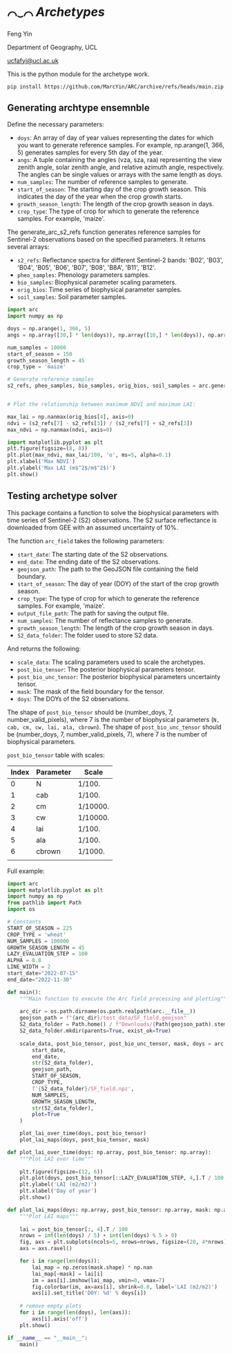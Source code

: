 # $⌒_⌣⌒$ *Archetypes*

Feng Yin

Department of Geography, UCL

ucfafyi@ucl.ac.uk


This is the python module for the archetype work.

```
pip install https://github.com/MarcYin/ARC/archive/refs/heads/main.zip
```


## Generating archtype ensemnble

Define the necessary parameters:

- `doys`: An array of day of year values representing the dates for which you want to generate reference samples. For example, np.arange(1, 366, 5) generates samples for every 5th day of the year.
- `angs`: A tuple containing the angles (vza, sza, raa) representing the view zenith angle, solar zenith angle, and relative azimuth angle, respectively. The angles can be single values or arrays with the same length as doys.
- `num_samples`: The number of reference samples to generate.
- `start_of_season`: The starting day of the crop growth season. This indicates the day of the year when the crop growth starts.
- `growth_season_length`: The length of the crop growth season in days.
- `crop_type`: The type of crop for which to generate the reference samples. For example, 'maize'.


The generate_arc_s2_refs function generates reference samples for Sentinel-2 observations based on the specified parameters. It returns several arrays:

- `s2_refs`: Reflectance spectra for different Sentinel-2 bands: 'B02', 'B03', 'B04', 'B05', 'B06', 'B07', 'B08', 'B8A', 'B11', 'B12'.
- `pheo_samples`: Phenology parameters samples.
- `bio_samples`: Biophysical parameter scaling parameters.
- `orig_bios`: Time series of biophysical parameter samples.
- `soil_samples`: Soil parameter samples.


```python
import arc
import numpy as np

doys = np.arange(1, 366, 5)
angs = np.array([30,] * len(doys)), np.array([10,] * len(doys)), np.array([120,] * len(doys)) 

num_samples = 10000
start_of_season = 150
growth_season_length = 45
crop_type = 'maize'

# Generate reference samples
s2_refs, pheo_samples, bio_samples, orig_bios, soil_samples = arc.generate_arc_refs(doys, start_of_season, growth_season_length, num_samples, angs, crop_type)


# Plot the relationship between maximum NDVI and maximum LAI:

max_lai = np.nanmax(orig_bios[4], axis=0)
ndvi = (s2_refs[7] - s2_refs[3]) / (s2_refs[7] + s2_refs[3])
max_ndvi = np.nanmax(ndvi, axis=0)

import matplotlib.pyplot as plt
plt.figure(figsize=(8, 8))
plt.plot(max_ndvi, max_lai/100, 'o', ms=5, alpha=0.1)
plt.xlabel('Max NDVI')
plt.ylabel('Max LAI (m$^2$/m$^2$)')
plt.show()
```

## Testing archetype solver 

This package contains a function to solve the biophysical parameters with time series of Sentinel-2 (S2) observations. The S2 surface reflectance is downloaded from GEE with an assumed uncertainty of 10%. 

The function `arc_field` takes the following parameters:

- `start_date`: The starting date of the S2 observations.
- `end_date`: The ending date of the S2 observations.
- `geojson_path`: The path to the GeoJSON file containing the field boundary.
- `start_of_season`: The day of year (DOY) of the start of the crop growth season.
- `crop_type`: The type of crop for which to generate the reference samples. For example, 'maize'.
- `output_file_path`: The path for saving the output file.
- `num_samples`: The number of reflectance samples to generate.
- `growth_season_length`: The length of the crop growth season in days.
- `S2_data_folder`: The folder used to store S2 data.

And returns the following:
- `scale_data`: The scaling parameters used to scale the archetypes.
- `post_bio_tensor`: The posterior biophysical parameters tensor.
- `post_bio_unc_tensor`: The posterior biophysical parameters uncertainty tensor.
- `mask`: The mask of the field boundary for the tensor.
- `doys`: The DOYs of the S2 observations.

The shape of `post_bio_tensor` should be (number_doys, 7, number_valid_pixels), where 7 is the number of biophysical parameters (`N, cab, cm, cw, lai, ala, cbrown`). The shape of `post_bio_unc_tensor` should be (number_doys, 7, number_valid_pixels, 7), where 7 is the number of biophysical parameters. 

`post_bio_tensor` table with scales:

| Index | Parameter | Scale |
| --- | --- | --- |
| 0 | N | 1/100. |
| 1 | cab | 1/100. |
| 2 | cm | 1/10000. |
| 3 | cw | 1/10000. |
| 4 | lai | 1/100. |
| 5 | ala | 1/100. |
| 6 | cbrown | 1/1000. |
|||

Full example:

```python
import arc
import matplotlib.pyplot as plt
import numpy as np
from pathlib import Path
import os

# Constants
START_OF_SEASON = 225
CROP_TYPE = 'wheat'
NUM_SAMPLES = 100000
GROWTH_SEASON_LENGTH = 45
LAZY_EVALUATION_STEP = 100
ALPHA = 0.8
LINE_WIDTH = 2
start_date="2022-07-15"
end_date="2022-11-30"

def main():
    """Main function to execute the Arc field processing and plotting"""
    
    arc_dir = os.path.dirname(os.path.realpath(arc.__file__))
    geojson_path = f"{arc_dir}/test_data/SF_field.geojson"
    S2_data_folder = Path.home() / f"Downloads/{Path(geojson_path).stem}"
    S2_data_folder.mkdir(parents=True, exist_ok=True)
    
    scale_data, post_bio_tensor, post_bio_unc_tensor, mask, doys = arc.arc_field(
        start_date, 
        end_date, 
        str(S2_data_folder), 
        geojson_path, 
        START_OF_SEASON, 
        CROP_TYPE, 
        f'{S2_data_folder}/SF_field.npz', 
        NUM_SAMPLES, 
        GROWTH_SEASON_LENGTH, 
        str(S2_data_folder),
        plot=True
    )

    plot_lai_over_time(doys, post_bio_tensor)
    plot_lai_maps(doys, post_bio_tensor, mask)

def plot_lai_over_time(doys: np.array, post_bio_tensor: np.array):
    """Plot LAI over time"""
    
    plt.figure(figsize=(12, 6))
    plt.plot(doys, post_bio_tensor[::LAZY_EVALUATION_STEP, 4,].T / 100, '-',  lw=LINE_WIDTH, alpha=ALPHA)
    plt.ylabel('LAI (m2/m2)')
    plt.xlabel('Day of year')
    plt.show()

def plot_lai_maps(doys: np.array, post_bio_tensor: np.array, mask: np.array):
    """Plot LAI maps"""
    
    lai = post_bio_tensor[:, 4].T / 100
    nrows = int(len(doys) / 5) + int(len(doys) % 5 > 0)
    fig, axs = plt.subplots(ncols=5, nrows=nrows, figsize=(20, 4*nrows))
    axs = axs.ravel()

    for i in range(len(doys)):
        lai_map = np.zeros(mask.shape) * np.nan
        lai_map[~mask] = lai[i]
        im = axs[i].imshow(lai_map, vmin=0, vmax=7)
        fig.colorbar(im, ax=axs[i], shrink=0.8, label='LAI (m2/m2)')
        axs[i].set_title('DOY: %d' % doys[i])
    
    # remove empty plots
    for i in range(len(doys), len(axs)):
        axs[i].axis('off')
    plt.show()

if __name__ == "__main__":
    main()

```